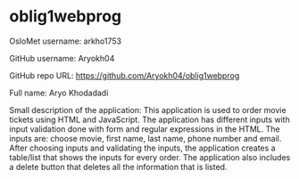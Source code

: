 # oblig1webprog

OsloMet username: arkho1753

GitHub username: Aryokh04

GitHub repo URL: https://github.com/Aryokh04/oblig1webprog

Full name: Aryo Khodadadi

Small description of the application: This application is used to order movie tickets using HTML and JavaScript.
The application has different inputs with input validation done with form and regular expressions in the HTML.
The inputs are: choose movie, first name, last name, phone number and email. After choosing inputs and validating the
inputs, the application creates a table/list that shows the inputs for every order. The application also includes a
delete button that deletes all the information that is listed. 
